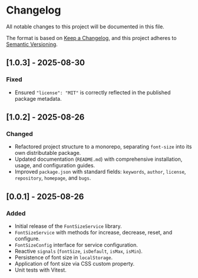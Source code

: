 # Changelog

All notable changes to this project will be documented in this file.

The format is based on [Keep a Changelog](https://keepachangelog.com/en/1.0.0/),
and this project adheres to [Semantic Versioning](https://semver.org/spec/v2.0.0.html).

## [1.0.3] - 2025-08-30

### Fixed
- Ensured `"license": "MIT"` is correctly reflected in the published package metadata.

## [1.0.2] - 2025-08-26

### Changed
- Refactored project structure to a monorepo, separating `font-size` into its own distributable package.
- Updated documentation (`README.md`) with comprehensive installation, usage, and configuration guides.
- Improved `package.json` with standard fields: `keywords`, `author`, `license`, `repository`, `homepage`, and `bugs`.

## [0.0.1] - 2025-08-26
### Added
- Initial release of the `FontSizeService` library.
- `FontSizeService` with methods for increase, decrease, reset, and configure.
- `FontSizeConfig` interface for service configuration.
- Reactive `signals` (`fontSize`, `isDefault`, `isMax`, `isMin`).
- Persistence of font size in `localStorage`.
- Application of font size via CSS custom property.
- Unit tests with Vitest.
